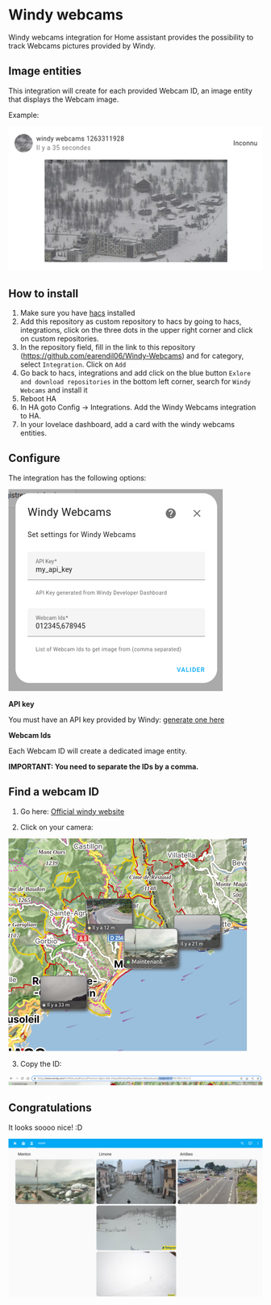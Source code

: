 # Windy webcams

Windy webcams integration for Home assistant provides the possibility to track Webcams pictures provided by Windy.

## Image entities

This integration will create for each provided Webcam ID, an image entity that displays the Webcam image.

Example:

![](./docs/images/entity.png)

## How to install

1. Make sure you have [hacs](https://hacs.xyz/) installed
2. Add this repository as custom repository to hacs by going to hacs, integrations, click on the three dots in the upper right corner and click on custom repositories.
3. In the repository field, fill in the link to this repository (https://github.com/earendil06/Windy-Webcams) and for category, select `Integration`. Click on `Add`
4. Go back to hacs, integrations and add click on the blue button `Exlore and download repositories` in the bottom left corner, search for `Windy Webcams` and install it 
5. Reboot HA
6. In HA goto Config -> Integrations. Add the Windy Webcams integration to HA.
7. In your lovelace dashboard, add a card with the windy webcams entities.

## Configure

The integration has the following options:

![](./docs/images/config.png)

**API key**

You must have an API key provided by Windy: [generate one here](https://api.windy.com/)

**Webcam Ids**

Each Webcam ID will create a dedicated image entity.

**IMPORTANT: You need to separate the IDs by a comma.**

## Find a webcam ID

1. Go here: [Official windy website](https://www.windy.com/fr/-Webcams/webcams?43.575,7.053,5)

2. Click on your camera: 

![](./docs/images/webcam_icon.png)

3. Copy the ID:


![](./docs/images/id.png)

## Congratulations

It looks soooo nice! :D

![](./docs/images/result.png)